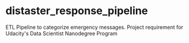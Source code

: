 # distaster_response_pipeline
ETL Pipeline to categorize emergency messages. Project requirement for Udacity's Data Scientist Nanodegree Program
